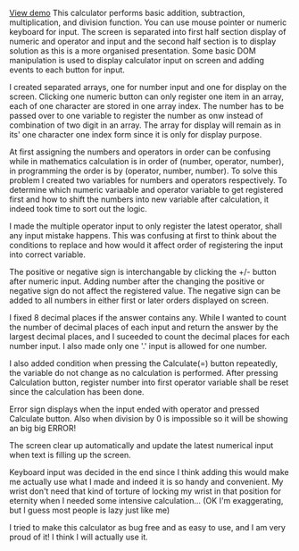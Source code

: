 [View demo](https://yuejiahz.github.io/calculator/)
This calculator performs basic addition, subtraction, multiplication, and division function. You can use mouse pointer or numeric keyboard for input. 
The screen is separated into first half section display of numeric and operator and input and the second half section is to display solution as this is a more organised presentation.
Some basic DOM manipulation is used to display calculator input on screen and adding events to each button for input.

I created separated arrays, one for number input and one for display on the screen. Clicking one numeric button can only register one item in an 
array, each of one character are stored in one array index. The number has to be passed over to one variable to register the number as onw instead of combination 
of two digit in an array. The array for display will remain as in its' one character one index form since it is only for display purpose.

At first assigning the numbers and operators in order can be confusing while in mathematics calculation is in order of (number, operator, number), in programming
the order is by (operator, number, number). To solve this problem I created two variables for numbers and operators respectively. To determine which numeric variaable 
and operator variable to get registered first and how to shift the numbers into new variable after calculation, it indeed took time to sort out the logic.

I made the multiple operator input to only register the latest operator, shall any input mistake happens. This was confusing at first to think about the conditions to replace
and how would it affect order of registering the input into correct variable. 

The positive or negative sign is interchangable by clicking the +/- button after numeric input. Adding number after the changing the positive or negative sign 
do not affect the registered value. The negative sign can be added to all numbers in either first or later orders displayed on screen.

I fixed 8 decimal places if the answer contains any. While I wanted to count the number of decimal places of each input and return the answer by the largest decimal places,
and I suceeded to count the decimal places for each number input. I also made only one '.' input is allowed for one number.

I also added condition when pressing the Calculate(=) button repeatedly, the variable do not change as no calculation is performed. After pressing Calculation button, register 
number into first operator variable shall be reset since the calculation has been done.

Error sign displays when the input ended with operator and pressed Calculate button. Also when division by 0 is impossible so it will be showing an big big ERROR!

The screen clear up automatically and update the latest numerical input when text is filling up the screen.

Keyboard input was decided in the end since I think adding this would make me actually use what I made and indeed it is so handy and convenient.
My wrist don't need that kind of torture of locking my wrist in that position for eternity when I needed some intensive calculation... (OK I'm exaggerating, but I guess most people is 
lazy just like me)

I tried to make this calculator as bug free and as easy to use, and I am very proud of it! I think I will actually use it.




